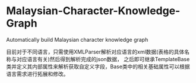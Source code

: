 # Malaysian-Character-Knowledge-Graph
Automatically build Malaysian character knowledge graph

目前对于不同语言，只需使用XMLParser解析对应语言的xml数据(表格的具体名称与对应语言有关)然后得到解析完成的json数据，
之后即可继承TemplateBase类并定义其内部属性来解析获取自定义字段，Base类中的相关基础属性可以根据语言需求进行拓展和修改。

